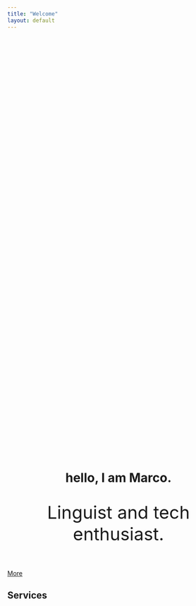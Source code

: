 ```yaml
---
title: "Welcome"
layout: default
---
```


<header class="grid-item" style="text-align:center; margin-top:25vh">
  <h1 class="nav-item--page t-heading t-brandColor" style=" line-height:1">hello, I am Marco.</h1>
  <p style="font-size:2.5rem;">Linguist and tech enthusiast.</p>
</header>

<div class="grid-item">
  <a class="btn btn--block btn-primary-outline" href="#continue"><span>More</span></a>
</div>

<section class="grid item">
	 <h1 class="nav-item--page t-heading t-brandColor">Services</h1>

</section>